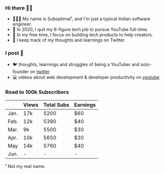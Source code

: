 ### Hi there 👋🏾
- 🤷🏾‍♂️ My name is Suboptimal¹, and I'm just a typical Indian software engineer.
- 💫 In 2020, I quit my 6-figure tech job to pursue YouTube full-time.
- 🤔 In my free time, I focus on building tech products to help creators.
- 🧠 I keep track of my thoughts and learnings on Twitter.

### I post 📝
- 🐦 thoughts, learnings and struggles of being a YouTuber and solo-founder on [twitter](https://twitter.com/SuboptimalEng)
- 💻 videos about web development & developer productivity on [youtube](https://youtube.com/SuboptimalEng)

<!-- - 🐦 short-form updates (and dank memes) on [twitter](https://twitter.com/SuboptimalEng) -->
<!-- - 📖 thoughts, learnings and struggles of being a YouTuber on [suboptimaleng.github.io](https://suboptimaleng.github.io) (deprecated) -->

### Road to 100k Subscribers

|      | Views | Total Subs | Earnings |
| ---- | ----- | ---------- | -------- |
| Jan. | 17k   | 5200       | $60      |
| Feb. | 12k   | 5390       | $40      |
| Mar. | 9k    | 5500       | $30      |
| Apr. | 10k   | 5650       | $30      |
| May  | 14k   | 5760       | $40      |
| Jun. | -     | -          | -        |

¹ Not my real name.
